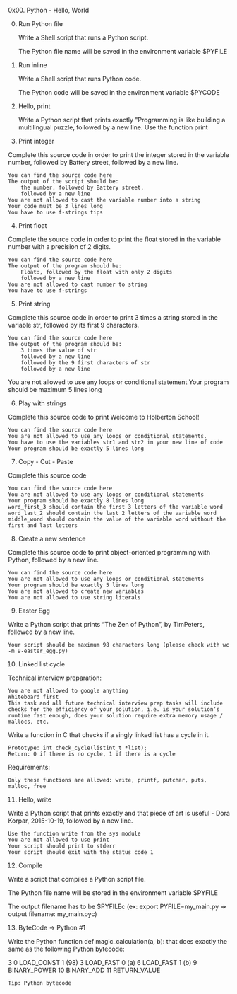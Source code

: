 0x00. Python - Hello, World

0. Run Python file

	Write a Shell script that runs a Python script.

	The Python file name will be saved in the environment variable $PYFILE

1. Run inline
	
	Write a Shell script that runs Python code.

	The Python code will be saved in the environment variable $PYCODE

2. Hello, print

	Write a Python script that prints exactly "Programming is like building a multilingual puzzle, followed by a new line.
	Use the function print

3. Print integer

Complete this source code in order to print the integer stored in the variable number, followed by Battery street, followed by a new line.

	You can find the source code here
	The output of the script should be:
		the number, followed by Battery street,
		followed by a new line
	You are not allowed to cast the variable number into a string
	Your code must be 3 lines long
	You have to use f-strings tips

4. Print float

Complete the source code in order to print the float stored in the variable number with a precision of 2 digits.

	You can find the source code here
	The output of the program should be:
		Float:, followed by the float with only 2 digits
		followed by a new line
	You are not allowed to cast number to string
	You have to use f-strings

5. Print string

Complete this source code in order to print 3 times a string stored in the variable str, followed by its first 9 characters.

	You can find the source code here
	The output of the program should be:
		3 times the value of str
		followed by a new line
		followed by the 9 first characters of str
		followed by a new line
You are not allowed to use any loops or conditional statement
Your program should be maximum 5 lines long

6. Play with strings

Complete this source code to print Welcome to Holberton School!

	You can find the source code here
	You are not allowed to use any loops or conditional statements.
	You have to use the variables str1 and str2 in your new line of code
	Your program should be exactly 5 lines long

7. Copy - Cut - Paste

Complete this source code

	You can find the source code here
	You are not allowed to use any loops or conditional statements
	Your program should be exactly 8 lines long
	word_first_3 should contain the first 3 letters of the variable word
	word_last_2 should contain the last 2 letters of the variable word
	middle_word should contain the value of the variable word without the first and last letters

8. Create a new sentence

Complete this source code to print object-oriented programming with Python, followed by a new line.

	You can find the source code here
	You are not allowed to use any loops or conditional statements
	Your program should be exactly 5 lines long
	You are not allowed to create new variables
	You are not allowed to use string literals

9. Easter Egg

Write a Python script that prints “The Zen of Python”, by TimPeters, followed by a new line.

	Your script should be maximum 98 characters long (please check with wc -m 9-easter_egg.py)

10. Linked list cycle

Technical interview preparation:

	You are not allowed to google anything
	Whiteboard first
	This task and all future technical interview prep tasks will include checks for the efficiency of your solution, i.e. is your solution’s runtime fast enough, does your solution require extra memory usage / mallocs, etc.

Write a function in C that checks if a singly linked list has a cycle in it.

	Prototype: int check_cycle(listint_t *list);
	Return: 0 if there is no cycle, 1 if there is a cycle

Requirements:

	Only these functions are allowed: write, printf, putchar, puts, malloc, free

11. Hello, write

Write a Python script that prints exactly and that piece of art is useful - Dora Korpar, 2015-10-19, followed by a new line.

	Use the function write from the sys module
	You are not allowed to use print
	Your script should print to stderr
	Your script should exit with the status code 1

12. Compile

Write a script that compiles a Python script file.

The Python file name will be stored in the environment variable $PYFILE

The output filename has to be $PYFILEc (ex: export PYFILE=my_main.py => output filename: my_main.pyc)

13. ByteCode -> Python #1

Write the Python function def magic_calculation(a, b): that does exactly the same as the following Python bytecode:

  3           0 LOAD_CONST               1 (98)
              3 LOAD_FAST                0 (a)
              6 LOAD_FAST                1 (b)
              9 BINARY_POWER
             10 BINARY_ADD
             11 RETURN_VALUE


	Tip: Python bytecode
